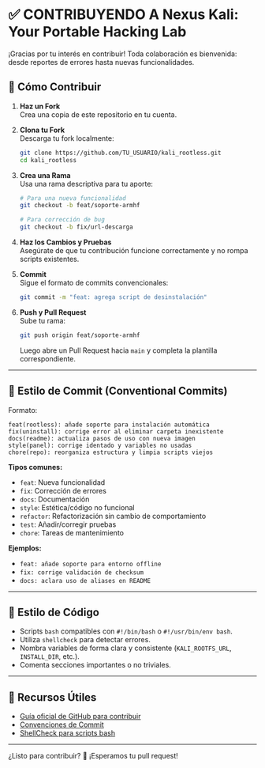 # ✅ CONTRIBUYENDO A Nexus Kali: Your Portable Hacking Lab

¡Gracias por tu interés en contribuir! Toda colaboración es bienvenida: desde reportes de errores hasta nuevas funcionalidades.

## 🧭 Cómo Contribuir

1. **Haz un Fork**  
   Crea una copia de este repositorio en tu cuenta.

2. **Clona tu Fork**  
   Descarga tu fork localmente:
   ```bash
   git clone https://github.com/TU_USUARIO/kali_rootless.git
   cd kali_rootless
   ```

3. **Crea una Rama**  
   Usa una rama descriptiva para tu aporte:
   ```bash
   # Para una nueva funcionalidad
   git checkout -b feat/soporte-armhf

   # Para corrección de bug
   git checkout -b fix/url-descarga
   ```

4. **Haz los Cambios y Pruebas**  
   Asegúrate de que tu contribución funcione correctamente y no rompa scripts existentes.

5. **Commit**  
   Sigue el formato de commits convencionales:
   ```bash
   git commit -m "feat: agrega script de desinstalación"
   ```

6. **Push y Pull Request**  
   Sube tu rama:
   ```bash
   git push origin feat/soporte-armhf
   ```
   Luego abre un Pull Request hacia `main` y completa la plantilla correspondiente.

---

## 📐 Estilo de Commit (Conventional Commits)

Formato:

```
feat(rootless): añade soporte para instalación automática
fix(uninstall): corrige error al eliminar carpeta inexistente
docs(readme): actualiza pasos de uso con nueva imagen
style(panel): corrige identado y variables no usadas
chore(repo): reorganiza estructura y limpia scripts viejos
```

**Tipos comunes:**

- `feat`: Nueva funcionalidad
- `fix`: Corrección de errores
- `docs`: Documentación
- `style`: Estética/código no funcional
- `refactor`: Refactorización sin cambio de comportamiento
- `test`: Añadir/corregir pruebas
- `chore`: Tareas de mantenimiento

**Ejemplos:**

- `feat: añade soporte para entorno offline`
- `fix: corrige validación de checksum`
- `docs: aclara uso de aliases en README`

---

## 🧪 Estilo de Código

- Scripts `bash` compatibles con `#!/bin/bash` o `#!/usr/bin/env bash`.
- Utiliza `shellcheck` para detectar errores.
- Nombra variables de forma clara y consistente (`KALI_ROOTFS_URL`, `INSTALL_DIR`, etc.).
- Comenta secciones importantes o no triviales.

---

## 📎 Recursos Útiles

- [Guía oficial de GitHub para contribuir](https://docs.github.com/es/get-started/quickstart/contributing-to-projects)
- [Convenciones de Commit](https://www.conventionalcommits.org/)
- [ShellCheck para scripts bash](https://www.shellcheck.net/)

---

¿Listo para contribuir? 🚀 ¡Esperamos tu pull request!
